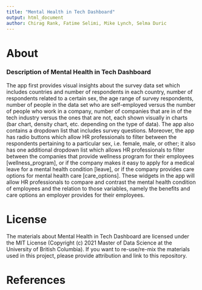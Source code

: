 ```yaml
---
title: "Mental Health in Tech Dashboard"
output: html_document
author: Chirag Rank, Fatime Selimi, Mike Lynch, Selma Duric
---
```



# About

### Description of Mental Health in Tech Dashboard


The app first provides visual insights about the survey data set which includes countries and number of respondents in each country, number of respondents related to a certain sex, the age range of survey respondents, number of people in the data set who are self-employed versus the number of people who work in a company, number of companies that are in of the tech industry versus the ones that are not, each shown visually in charts (bar chart, density chart, etc. depending on the type of data). The app also contains a dropdown list that includes survey questions. Moreover, the app has radio buttons which allow HR professionals to filter between the respondents pertaining to a particular sex, i.e. female, male, or other; it also has one additional dropdown list which allows HR professionals to filter between the companies that provide wellness program for their employees [wellness_program], or if the company makes it easy to apply for a medical leave for a mental health condition [leave], or if the company provides care options for mental health care [care_options]. These widgets in the app will allow HR professionals to compare and contrast the mental health condition of employees and the relation to those variables, namely the benefits and care options an employer provides for their employees.


# License

The materials about Mental Health in Tech Dashboard are licensed under the MIT License (Copyright (c) 2021 Master of Data Science at the University of British Columbia). If you want to re-use/re-mix the materials used in this project, please provide attribution and link to this repository.


# References